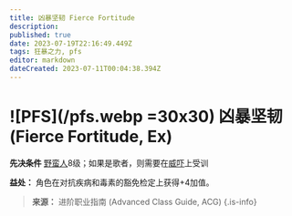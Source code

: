 ```yaml
---
title: 凶暴坚韧 Fierce Fortitude
description: 
published: true
date: 2023-07-19T22:16:49.449Z
tags: 狂暴之力, pfs
editor: markdown
dateCreated: 2023-07-11T00:04:38.394Z
---
```


# ![PFS](/pfs.webp =30x30) 凶暴坚韧 (Fierce Fortitude, Ex)

**先决条件** [野蛮人](/野蛮人)8级；如果是歌者，则需要在[威吓](/技能/威吓)上受训

**益处：** 角色在对抗疾病和毒素的豁免检定上获得+4加值。

> **来源：** 进阶职业指南 (Advanced Class Guide, ACG)
{.is-info}

